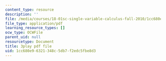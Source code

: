 ```yaml
---
content_type: resource
description: ''
file: /media/courses/18-01sc-single-variable-calculus-fall-2010/1cc680e96321348c5db7f2edc5fbe8d3_Bb-bgJdOqig.pdf
file_type: application/pdf
learning_resource_types: []
ocw_type: OCWFile
parent_uid: null
resourcetype: Document
title: 3play pdf file
uid: 1cc680e9-6321-348c-5db7-f2edc5fbe8d3
---
```

